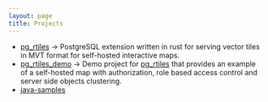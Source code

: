 ```yaml
---
layout: page
title: Projects
---
```

- [pg_rtiles](https://github.com/gnpt/pg_rtiles) → PostgreSQL extension written in rust for serving vector tiles in MVT format for self-hosted interactive maps.
- [pg_rtiles_demo](https://github.com/gnpt/pg_rtiles_demo) → Demo project for [pg_rtiles](https://github.com/gnpt/pg_rtiles) that provides an example of a self-hosted map with authorization, role based access control and server side objects clustering.
- [java-samples](https://github.com/gnpt/java-samples)